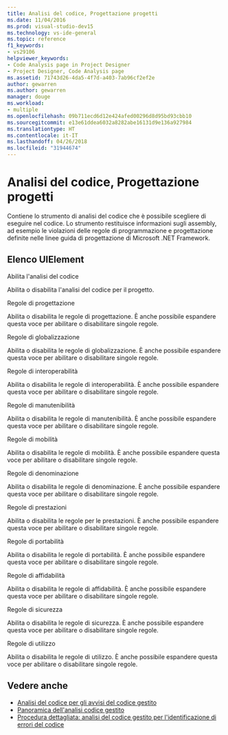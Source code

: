 ```yaml
---
title: Analisi del codice, Progettazione progetti
ms.date: 11/04/2016
ms.prod: visual-studio-dev15
ms.technology: vs-ide-general
ms.topic: reference
f1_keywords:
- vs29106
helpviewer_keywords:
- Code Analysis page in Project Designer
- Project Designer, Code Analysis page
ms.assetid: 71743d26-4da5-4f7d-a403-7ab96cf2ef2e
author: gewarren
ms.author: gewarren
manager: douge
ms.workload:
- multiple
ms.openlocfilehash: 09b711ecd6d12e424afed00296d8d95bd93cbb10
ms.sourcegitcommit: e13e61ddea6032a8282abe16131d9e136a927984
ms.translationtype: HT
ms.contentlocale: it-IT
ms.lasthandoff: 04/26/2018
ms.locfileid: "31944674"
---
```

# <a name="code-analysis-project-designer"></a>Analisi del codice, Progettazione progetti
Contiene lo strumento di analisi del codice che è possibile scegliere di eseguire nel codice. Lo strumento restituisce informazioni sugli assembly, ad esempio le violazioni delle regole di programmazione e progettazione definite nelle linee guida di progettazione di Microsoft .NET Framework.

## <a name="uielement-list"></a>Elenco UIElement
 Abilita l'analisi del codice

 Abilita o disabilita l'analisi del codice per il progetto.

 Regole di progettazione

 Abilita o disabilita le regole di progettazione. È anche possibile espandere questa voce per abilitare o disabilitare singole regole.

 Regole di globalizzazione

 Abilita o disabilita le regole di globalizzazione. È anche possibile espandere questa voce per abilitare o disabilitare singole regole.

 Regole di interoperabilità

 Abilita o disabilita le regole di interoperabilità. È anche possibile espandere questa voce per abilitare o disabilitare singole regole.

 Regole di manutenibilità

 Abilita o disabilita le regole di manutenibilità. È anche possibile espandere questa voce per abilitare o disabilitare singole regole.

 Regole di mobilità

 Abilita o disabilita le regole di mobilità. È anche possibile espandere questa voce per abilitare o disabilitare singole regole.

 Regole di denominazione

 Abilita o disabilita le regole di denominazione. È anche possibile espandere questa voce per abilitare o disabilitare singole regole.

 Regole di prestazioni

 Abilita o disabilita le regole per le prestazioni. È anche possibile espandere questa voce per abilitare o disabilitare singole regole.

 Regole di portabilità

 Abilita o disabilita le regole di portabilità. È anche possibile espandere questa voce per abilitare o disabilitare singole regole.

 Regole di affidabilità

 Abilita o disabilita le regole di affidabilità. È anche possibile espandere questa voce per abilitare o disabilitare singole regole.

 Regole di sicurezza

 Abilita o disabilita le regole di sicurezza. È anche possibile espandere questa voce per abilitare o disabilitare singole regole.

 Regole di utilizzo

 Abilita o disabilita le regole di utilizzo. È anche possibile espandere questa voce per abilitare o disabilitare singole regole.

## <a name="see-also"></a>Vedere anche

- [Analisi del codice per gli avvisi del codice gestito](../../code-quality/code-analysis-for-managed-code-warnings.md)
- [Panoramica dell'analisi codice gestito](../../code-quality/code-analysis-for-managed-code-overview.md)
- [Procedura dettagliata: analisi del codice gestito per l'identificazione di errori del codice](../../code-quality/walkthrough-analyzing-managed-code-for-code-defects.md)